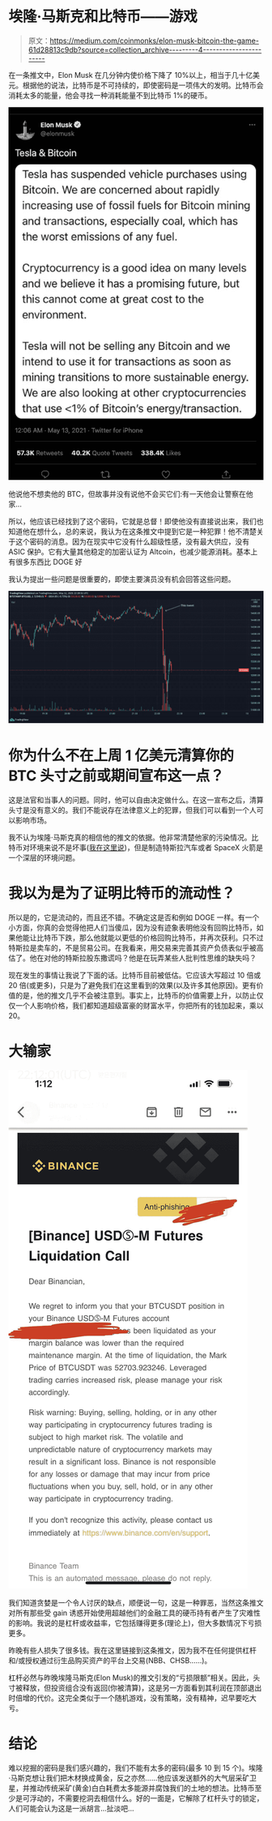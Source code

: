 # 埃隆·马斯克和比特币——游戏

> 原文：<https://medium.com/coinmonks/elon-musk-bitcoin-the-game-61d28813c9db?source=collection_archive---------4----------------------->

在一条推文中，Elon Musk 在几分钟内使价格下降了 10%以上，相当于几十亿美元。根据他的说法，比特币是不可持续的，即使密码是一项伟大的发明。比特币会消耗太多的能量，他会寻找一种消耗能量不到比特币 1%的硬币。

![](img/f3771f79c626f97bd05ec1f8221e6079.png)

他说他不想卖他的 BTC，但故事并没有说他不会买它们:有一天他会让警察在他家…

所以，他应该已经找到了这个密码，它就是总督！即使他没有直接说出来，我们也知道他在想什么，总的来说，我认为在这条推文中提到它是一种犯罪！他不清楚关于这个密码的消息。因为在现实中它没有什么超级性感，没有最大供应，没有 ASIC 保护。它有大量其他稳定的加密认证为 Altcoin，也减少能源消耗。基本上有很多东西比 DOGE 好

我认为提出一些问题是很重要的，即使主要演员没有机会回答这些问题。

![](img/bb6fa8fd0ba570f11b260e767a88ea39.png)

# 你为什么不在上周 1 亿美元清算你的 BTC 头寸之前或期间宣布这一点？

这是法官和当事人的问题。同时，他可以自由决定做什么。在这一宣布之后，清算头寸是没有意义的。我们不能说存在法律意义上的犯罪，但我们可以看到一个人可以影响市场。

我不认为埃隆·马斯克真的相信他的推文的依据。他非常清楚他家的污染情况。比特币对环境来说不是坏事([我在这里说](/coinmonks/energybitcoin-the-story-of-a-mea-culpa-85fff8255d2f))，但是制造特斯拉汽车或者 SpaceX 火箭是一个深层的环境问题。

# 我以为是为了证明比特币的流动性？

所以是的，它是流动的，而且还不错。不确定这是否和例如 DOGE 一样。有一个小方面，你真的会觉得他把人们当傻瓜，因为没有迹象表明他没有回购比特币，如果他能让比特币下跌，那么他就能以更低的价格回购比特币，并再次获利。只不过特斯拉是卖车的，不是贸易公司。在我看来，用交易来完善其资产负债表似乎被高估了。他在对他的特斯拉股东撒谎吗？他是在玩弄某些人批判性思维的缺失吗？

现在发生的事情让我说了下面的话。比特币目前被低估。它应该大写超过 10 倍或 20 倍(或更多)，只是为了避免我们在这里看到的效果(以及许多其他原因)。更有价值的是，他的推文几乎不会被注意到。事实上，比特币的价值需要上升，以防止仅仅一个人影响价格，我们都知道超级富豪的财富水平，你把所有的钱加起来，乘以 20。

# 大输家

![](img/4a89fa3a72e5bf38c82bc5389746794f.png)

我们知道贪婪是一个令人讨厌的缺点，顺便说一句，这是一种罪恶，当然这条推文对所有那些受 gain 诱惑开始使用超越他们的金融工具的硬币持有者产生了灾难性的影响。我说的是杠杆或收益率，它包括赚得更多(理论上)，但大多数情况下亏损更多。

昨晚有些人损失了很多钱。我在这里链接到这条推文，因为我不在任何提供杠杆和/或授权通过衍生品购买资产的平台上交易(NBB、CHSB……)。

杠杆必然与昨晚埃隆马斯克(Elon Musk)的推文引发的“亏损限额”相关。因此，头寸被释放，但投资组合没有返回(你被清算)，这是另一方面看到其利润在顶部退出时倍增的代价。这完全类似于一个随机游戏，没有策略，没有精神，迟早要吃大亏。

# 结论

难以挖掘的密码是我们感兴趣的，我们不能有太多的密码(最多 10 到 15 个)。埃隆·马斯克想让我们把木材换成黄金，反之亦然……他应该发送额外的大气层采矿卫星，并推动传统采矿(黄金)白白耗费太多能源并腐蚀我们的土地的想法。比特币至少是可浮动的，不需要挖洞去相信什么。好的一面是，它解除了杠杆头寸的锁定，人们可能会认为这是一派胡言…扯淡吧…